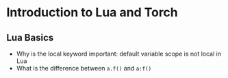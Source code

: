 # Introduction to Lua and Torch

## Lua Basics

* Why is the local keyword important: default variable scope is not local in Lua
* What is the difference between ```a.f()``` and ```a:f()```
